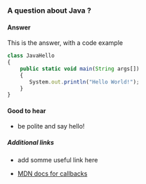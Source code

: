 ### A question about Java ?

#### Answer

This is the answer, with a code example

```js
class JavaHello
{  
    public static void main(String args[])
    {
       System.out.println("Hello World!");
    }
}
```

#### Good to hear

* be polite and say hello!

##### Additional links

<!-- Whenever possible, link a more detailed explanation. -->

* add somme useful link here

* [MDN docs for callbacks](https://developer.mozilla.org/en-US/docs/Glossary/Callback_function)

<!-- tags: (java) -->

<!-- expertise: (0) -->
